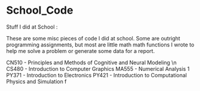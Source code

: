 School_Code
===========

Stuff I did at School : 

These are some misc pieces of code I did at school. Some are outright programming assignments, but most are little math
math functions I wrote to help me solve a problem or generate some data for a report. 

CN510 - Principles and Methods of Cognitive and Neural Modeling \n
CS480 - Introduction to Computer Graphics
MA555 - Numerical Analysis 1
PY371 - Introduction to Electronics
PY421 - Introduction to Computational Physics and Simulation
f
